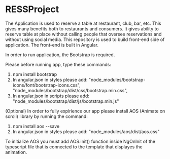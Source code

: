 # RESSProject

The Application is used to reserve a table at restaurant, club, bar, etc. This gives many benefits both to restaurants and consumers. It gives ability to reserve table at place without calling people that oversee reservations and without using social media. This repository is used to build front-end side of application. The front-end is built in Angular. 

In order to run application, the Bootstrap is required.

Please before running app, type these commands:
1. npm install bootstrap
2. In angular.json in styles please add:  "node_modules/bootstrap-icons/font/bootstrap-icons.css",
                                          "node_modules/bootstrap/dist/css/bootstrap.min.css",
3. In angular.json in scripts please add: "node_modules/bootstrap/dist/js/bootstrap.min.js"

(Optional)
In order to fully expirience our app please install AOS (Animate on scroll) library by running the command:
1. npm install aos --save
2. In angular.json in styles please add: "node_modules/aos/dist/aos.css"

To initialize AOS you must add AOS.init() function inside NgOnInit of the typescript file that is connected to the template that displayes the animation.
